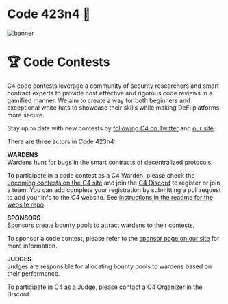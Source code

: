 # Code 423n4 :wolf:	
![banner](images/c4-logo.png)
# :trophy: Code Contests
C4 code contests leverage a community of security researchers and smart contract experts to provide cost effective and rigorous code reviews in a gamified manner. We aim to create a way for both beginners and exceptional white hats to showcase their skills while making DeFi platforms more secure.

Stay up to date with new contests by [following C4 on Twitter](https://twitter.com/code423n4) and [our site](https://code423n4.com).

There are three actors in Code 423n4:

**WARDENS**  
Wardens hunt for bugs in the smart contracts of decentralized protocols.  
  
To participate in a code contest as a C4 Warden, please check the [upcoming contests on the C4 site](https://code423n4.com) and join the [C4 Discord](https://discord.gg/EY5dvm3evD) to register or join a team. You can add complete your registration by submitting a pull request to add your info to the C4 website. See [instructions in the readme for the website repo](https://github.com/code-423n4/code423n4.com#register-as-a-warden).
  
**SPONSORS**  
Sponsors create bounty pools to attract wardens to their contests.  
  
To sponsor a code contest, please refer to the [sponsor page on our site](https://code423n4.com/sponsor) for more information.
  
**JUDGES**  
Judges are responsible for allocating bounty pools to wardens based on their performance. 

To participate in C4 as a Judge, please contact a C4 Organizer in the Discord.



